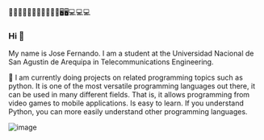 🤔🤔🤔🤔🦾🦾🦾🧐🧐🧐🧐🖥️🖥️💻💻💻
### Hi 👋
My name is Jose Fernando. I am a student at the Universidad Nacional de San Agustin de Arequipa in Telecommunications Engineering.

🌱 I am currently doing projects on related programming topics such as python. It is one of the most versatile programming languages ​​out there, it can be used in many different fields. That is, it allows programming from video games to mobile applications. Is easy to learn. If you understand Python, you can more easily understand other programming languages.




![image](https://user-images.githubusercontent.com/107886315/178007321-915574ac-f479-4f27-b740-f12f3bb6ef8e.png)

